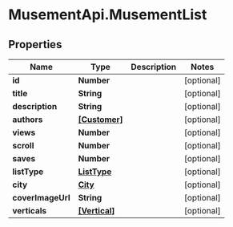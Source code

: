 # MusementApi.MusementList

## Properties
Name | Type | Description | Notes
------------ | ------------- | ------------- | -------------
**id** | **Number** |  | [optional] 
**title** | **String** |  | [optional] 
**description** | **String** |  | [optional] 
**authors** | [**[Customer]**](Customer.md) |  | [optional] 
**views** | **Number** |  | [optional] 
**scroll** | **Number** |  | [optional] 
**saves** | **Number** |  | [optional] 
**listType** | [**ListType**](ListType.md) |  | [optional] 
**city** | [**City**](City.md) |  | [optional] 
**coverImageUrl** | **String** |  | [optional] 
**verticals** | [**[Vertical]**](Vertical.md) |  | [optional] 



